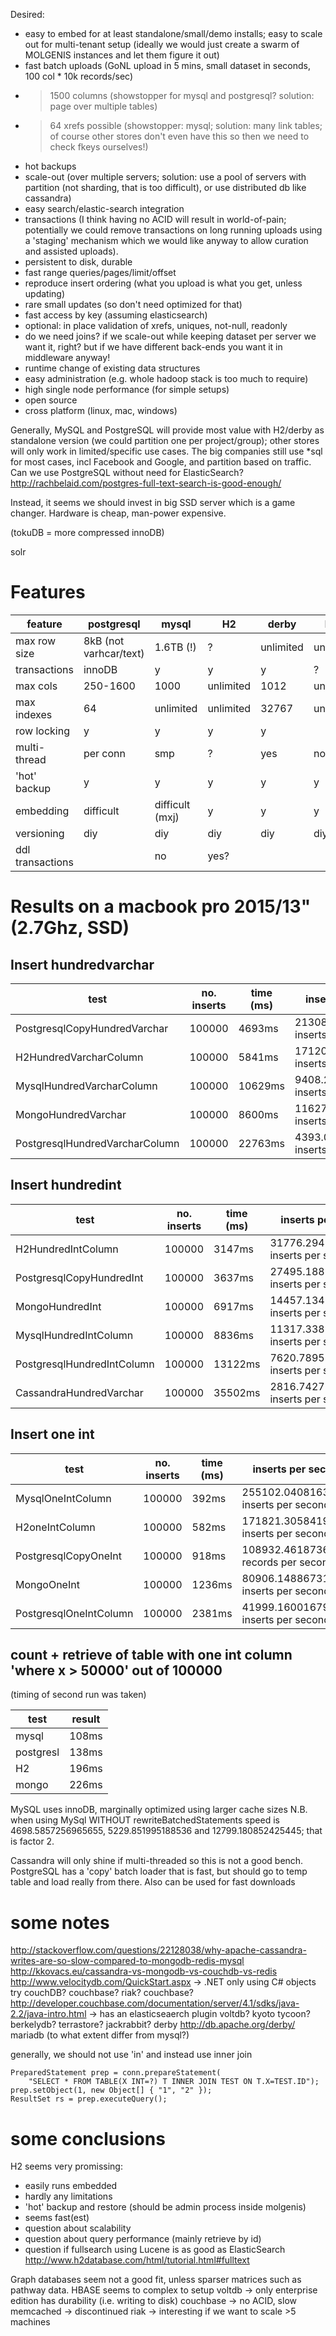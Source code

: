 Desired: 
* easy to embed for at least standalone/small/demo installs; easy to scale out for multi-tenant setup
(ideally we would just create a swarm of MOLGENIS instances and let them figure it out)
* fast batch uploads (GoNL upload in 5 mins, small dataset in seconds, 100 col * 10k records/sec)
* > 1500 columns (showstopper for mysql and postgresql? solution: page over multiple tables)
* > 64 xrefs possible (showstopper: mysql; solution: many link tables; of course other stores don't even have this so then we need to check fkeys ourselves!)
* hot backups
* scale-out (over multiple servers; solution: use a pool of servers with partition (not sharding, that is too difficult), or use distributed db like cassandra)
* easy search/elastic-search integration
* transactions (I think having no ACID will result in world-of-pain; potentially we could remove transactions on long running uploads using a 'staging' mechanism which we would like anyway to allow curation and assisted uploads).
* persistent to disk, durable
* fast range queries/pages/limit/offset
* reproduce insert ordering (what you upload is what you get, unless updating)
* rare small updates (so don't need optimized for that)
* fast access by key (assuming elasticsearch)
* optional: in place validation of xrefs, uniques, not-null, readonly
* do we need joins? if we scale-out while keeping dataset per server we want it, right? but if we have different back-ends you want it in middleware anyway!
* runtime change of existing data structures
* easy administration (e.g. whole hadoop stack is too much to require)
* high single node performance (for simple setups)
* open source
* cross platform (linux, mac, windows)

Generally, MySQL and PostgreSQL will provide most value with H2/derby as standalone version (we could partition one per project/group); other stores will only work in limited/specific use cases. The big companies still use *sql for most cases, incl Facebook and Google, and partition based on traffic.
Can we use PostgreSQL without need for ElasticSearch? http://rachbelaid.com/postgres-full-text-search-is-good-enough/

Instead, it seems we should invest in big SSD server which is a game changer. Hardware is cheap, man-power expensive.

(tokuDB = more compressed innoDB)

solr

# Features

| feature | postgresql | mysql | H2 | derby | hsql |
|---------|------------|-------|----|-------|------|
| max row size | 8kB (not varhcar/text) | 1.6TB (!) | ? | unlimited | unlimited |
| transactions | innoDB | y | y | y | ? |
| max cols | 250-1600 | 1000 | unlimited |1012 | unlimited |
| max indexes | 64 | unlimited | unlimited | 32767 | unlimited |
| row locking | y | y | y | y |
| multi-thread | per conn | smp | ? | yes | no |
| 'hot' backup | y | y | y | y | y |
| embedding | difficult | difficult (mxj) | y | y | y |
| versioning | diy | diy | diy | diy | diy |
| ddl transactions |  | no | yes? | | |

# Results on a macbook pro 2015/13" (2.7Ghz, SSD)

## Insert hundredvarchar
| test | no. inserts | time (ms) | inserts per second |
|------|-------------|-----------|--------------------|
| PostgresqlCopyHundredVarchar | 100000 | 4693ms | 21308.331557639038 inserts per second |
| H2HundredVarcharColumn | 100000 | 5841ms | 17120.35610340695 inserts per second |
| MysqlHundredVarcharColumn | 100000 | 10629ms | 9408.222786715589 inserts per second |
| MongoHundredVarchar | 100000 | 8600ms | 11627.906976744185 inserts per second |
| PostgresqlHundredVarcharColumn | 100000 | 22763ms | 4393.094056143742 inserts per second |

## Insert hundredint
| test | no. inserts | time (ms) | inserts per second |
|------|-------------|-----------|--------------------|
| H2HundredIntColumn | 100000 | 3147ms | 31776.294884016523 inserts per second |
| PostgresqlCopyHundredInt | 100000 | 3637ms | 27495.188342040143 inserts per second |
| MongoHundredInt | 100000 | 6917ms | 14457.134595923088 inserts per second |
| MysqlHundredIntColumn | 100000 | 8836ms | 11317.338162064283 inserts per second |
| PostgresqlHundredIntColumn | 100000 | 13122ms | 7620.789513793629 inserts per second |
| CassandraHundredVarchar | 100000 | 35502ms | 2816.742718720072 inserts per second |

## Insert one int
| test | no. inserts | time (ms) | inserts per second |
|------|-------------|-----------|--------------------|
| MysqlOneIntColumn | 100000 | 392ms | 255102.04081632654 inserts per second |
| H2oneIntColumn | 100000 | 582ms | 171821.3058419244 inserts per second |
| PostgresqlCopyOneInt | 100000 | 918ms | 108932.46187363834 records per second |
| MongoOneInt | 100000 | 1236ms | 80906.14886731391 inserts per second |
| PostgresqlOneIntColumn | 100000 | 2381ms | 41999.160016799666 inserts per second |

## count + retrieve of table with one int column 'where x > 50000' out of 100000
(timing of second run was taken)

| test | result |
|------|--------|
| mysql | 108ms |
| postgresl | 138ms |
| H2 | 196ms |
| mongo | 226ms |


MySQL uses innoDB, marginally optimized using larger cache sizes
N.B. when using MySql WITHOUT rewriteBatchedStatements speed is 4698.5857256965655, 5229.851995188536 and 12799.180852425445; that is factor 2.

Cassandra will only shine if multi-threaded so this is not a good bench.
PostgreSQL has a 'copy' batch loader that is fast, but should go to temp table and load really from there. Also can be used for fast downloads

# some notes

http://stackoverflow.com/questions/22128038/why-apache-cassandra-writes-are-so-slow-compared-to-mongodb-redis-mysql
http://kkovacs.eu/cassandra-vs-mongodb-vs-couchdb-vs-redis
http://www.velocitydb.com/QuickStart.aspx -> .NET only using C# objects
try couchDB?
couchbase?
riak?
couchbase? http://developer.couchbase.com/documentation/server/4.1/sdks/java-2.2/java-intro.html -> has an elasticseaerch plugin 
voltdb?
kyoto tycoon?
berkelydb?
terrastore?
jackrabbit?
derby http://db.apache.org/derby/
mariadb (to what extent differ from mysql?)

generally, we should not use 'in' and instead use inner join 

	PreparedStatement prep = conn.prepareStatement(
	    "SELECT * FROM TABLE(X INT=?) T INNER JOIN TEST ON T.X=TEST.ID");
	prep.setObject(1, new Object[] { "1", "2" });
	ResultSet rs = prep.executeQuery();

# some conclusions

H2 seems very promissing: 
* easily runs embedded
* hardly any limitations
* 'hot' backup and restore (should be admin process inside molgenis)
* seems fast(est)
* question about scalability
* question about query performance (mainly retrieve by id)
* question if fullsearch using Lucene is as good as ElasticSearch http://www.h2database.com/html/tutorial.html#fulltext 

Graph databases seem not a good fit, unless sparser matrices such as pathway data.
HBASE seems to complex to setup
voltdb -> only enterprise edition has durability (i.e. writing to disk)
couchbase -> no ACID, slow
memcached -> discontinued
riak -> interesting if we want to scale >5 machines

